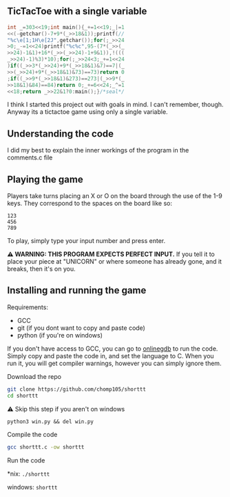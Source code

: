 TicTacToe with a single variable
--------------------------------

```c
int _=303<<19;int main(){_+=1<<19;_|=1
<<(-getchar()-7+9*(_>>18&1));printf(//
"%c\e[1;1H\e[2J",getchar());for(;_>>24
>0;_-=1<<24)printf("%c%c",95-(7*(_>>(_
>>24)-1&1)+16*(_>>(_>>24)-1+9&1)),!(((
_>>24)-1)%3)*10);for(;_>>24<3;_+=1<<24
)if((_>>3*(_>>24)+9*(_>>18&1)&7)==7|(_
>>(_>>24)+9*(_>>18&1)&73)==73)return 0
;if((_>>9*(_>>18&1)&273)==273|(_>>9*(_
>>18&1)&84)==84)return 0;_+=6<<24;_^=1
<<18;return _>>22&1?0:main();}/*seal*/
```

I think I started this project out with goals in mind. I can't remember, though. Anyway its a tictactoe game using only a single variable.

## Understanding the code
I did my best to explain the inner workings of the program in the comments.c file

## Playing the game
Players take turns placing an X or O on the board through the use of the 1-9 keys. They correspond to the spaces on the board like so:
```
123
456
789
```
To play, simply type your input number and press enter.

**⚠️ WARNING: THIS PROGRAM EXPECTS PERFECT INPUT.** If you tell it to place your piece at "UNICORN" or where someone has already gone, and it breaks, then it's on you.

## Installing and running the game
Requirements:
- GCC
- git (if you dont want to copy and paste code)
- python (if you're on windows)

If you don't have access to GCC, you can go to [onlinegdb](https://www.onlinegdb.com/) to run the code.
Simply copy and paste the code in, and set the language to C. When you run it, you will get compiler warnings, however you can simply ignore them.

Download the repo
```bash
git clone https://github.com/chomp105/shorttt
cd shorttt
```
⚠️ Skip this step if you aren't on windows
```batch
python3 win.py && del win.py
```
Compile the code
```bash
gcc shorttt.c -ow shorttt
```
Run the code

*nix: `./shorttt`

windows: `shorttt`

